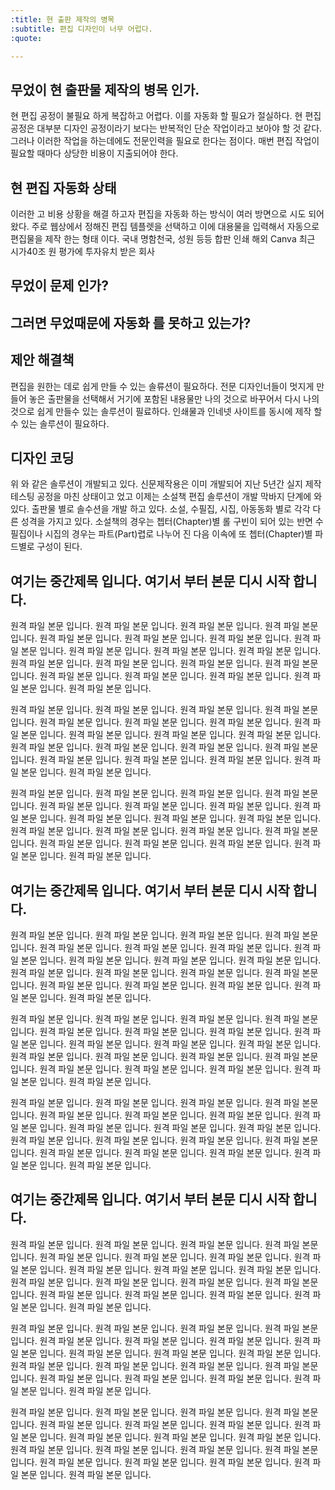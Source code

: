 ```yaml
---
:title: 현 출판 제작의 병목
:subtitle: 편집 디자인이 너무 어럽다.
:quote:

---
```


## 무었이 현 출판물 제작의 병목 인가.

현 편집 공정이 불필요 하게 복잡하고 어렵다. 이를 자동화 할 필요가 절실하다.
현 편집 공정은 대부분 디자인 공정이라기 보다는 반복적인 단순 작업이라고 보아야 할 것 같다. 그러나 이러한 작업을 하는데에도 전문인력을 필요로 한다는 점이다. 매번 편집 작업이 필요할 때마다 상당한 비용이 지출되어야 한다.

## 현 편집 자동화 상태

이러한 고 비용 상황을 해결 하고자 편집을 자동화 하는 방식이 여러 방면으로 시도 되어 왔다. 주로 웹상에서 정해진 편집 템플렛을 선택하고 이에 대용물을 입력해서 자동으로 편집물을 제작 한는 형태 이다.
국내 명함천국, 성원 등등 합판 인쇄 
해외 Canva 최근 시가40조 원 평가에 투자유치 받은 회사   

## 무었이 문제 인가?

## 그러면 무었때문에 자동화 를 못하고 있는가?

## 제안 해결책

편집을 원한는 데로 쉽게 만들 수 있는 솔류션이 필요하다.
전문 디자인너들이 멋지게 만들어 놓은 출판물을 선택해서 거기에 포함된 내용물만 나의 것으로 바꾸어서 다시 나의 것으로 쉽게 만들수 있는 솔루션이 필료하다. 인쇄물과 인네넷 사이트를 동시에 제작 할수 있는 솔루션이 필요하다.
## 디자인 코딩

위 와 같은 솔루션이 개발되고 있다. 신문제작용은 이미 개발되어 지난 5년간 실지 제작 테스팅 공정을 마친 상태이고 었고 이제는 소설책 편집 솔루션이 개발 막바지 단계에 와 있다. 출판물 별로 솔수션을 개발 하고 있다.
소설, 수필집, 시집, 아동동화 별로 각각 다른 성격을 가지고 있다. 
소설책의 경우는 쳅터(Chapter)별 롤 구빈이 되어 있는 반면
수필집이나 시집의 경우는 파트(Part)렵로 나누어 진 다음 이속에 또 쳅터(Chapter)별 파드별로 구성이 된다. 


## 여기는 중간제목 입니다. 여기서 부터 본문 디시 시작 합니다.

원격 파일 본문 입니다. 원격 파일 본문 입니다. 원격 파일 본문 입니다. 원격 파일 본문 입니다. 원격 파일 본문 입니다. 원격 파일 본문 입니다. 원격 파일 본문 입니다. 원격 파일 본문 입니다. 원격 파일 본문 입니다. 원격 파일 본문 입니다. 원격 파일 본문 입니다. 원격 파일 본문 입니다. 원격 파일 본문 입니다. 원격 파일 본문 입니다. 원격 파일 본문 입니다. 원격 파일 본문 입니다. 원격 파일 본문 입니다. 원격 파일 본문 입니다. 원격 파일 본문 입니다. 원격 파일 본문 입니다. 

원격 파일 본문 입니다. 원격 파일 본문 입니다. 원격 파일 본문 입니다. 원격 파일 본문 입니다. 원격 파일 본문 입니다. 원격 파일 본문 입니다. 원격 파일 본문 입니다. 원격 파일 본문 입니다. 원격 파일 본문 입니다. 원격 파일 본문 입니다. 원격 파일 본문 입니다. 원격 파일 본문 입니다. 원격 파일 본문 입니다. 원격 파일 본문 입니다. 원격 파일 본문 입니다. 원격 파일 본문 입니다. 원격 파일 본문 입니다. 원격 파일 본문 입니다. 원격 파일 본문 입니다. 원격 파일 본문 입니다. 

원격 파일 본문 입니다. 원격 파일 본문 입니다. 원격 파일 본문 입니다. 원격 파일 본문 입니다. 원격 파일 본문 입니다. 원격 파일 본문 입니다. 원격 파일 본문 입니다. 원격 파일 본문 입니다. 원격 파일 본문 입니다. 원격 파일 본문 입니다. 원격 파일 본문 입니다. 원격 파일 본문 입니다. 원격 파일 본문 입니다. 원격 파일 본문 입니다. 원격 파일 본문 입니다. 원격 파일 본문 입니다. 원격 파일 본문 입니다. 원격 파일 본문 입니다. 원격 파일 본문 입니다. 원격 파일 본문 입니다. 

## 여기는 중간제목 입니다. 여기서 부터 본문 디시 시작 합니다.

원격 파일 본문 입니다. 원격 파일 본문 입니다. 원격 파일 본문 입니다. 원격 파일 본문 입니다. 원격 파일 본문 입니다. 원격 파일 본문 입니다. 원격 파일 본문 입니다. 원격 파일 본문 입니다. 원격 파일 본문 입니다. 원격 파일 본문 입니다. 원격 파일 본문 입니다. 원격 파일 본문 입니다. 원격 파일 본문 입니다. 원격 파일 본문 입니다. 원격 파일 본문 입니다. 원격 파일 본문 입니다. 원격 파일 본문 입니다. 원격 파일 본문 입니다. 원격 파일 본문 입니다. 원격 파일 본문 입니다. 

원격 파일 본문 입니다. 원격 파일 본문 입니다. 원격 파일 본문 입니다. 원격 파일 본문 입니다. 원격 파일 본문 입니다. 원격 파일 본문 입니다. 원격 파일 본문 입니다. 원격 파일 본문 입니다. 원격 파일 본문 입니다. 원격 파일 본문 입니다. 원격 파일 본문 입니다. 원격 파일 본문 입니다. 원격 파일 본문 입니다. 원격 파일 본문 입니다. 원격 파일 본문 입니다. 원격 파일 본문 입니다. 원격 파일 본문 입니다. 원격 파일 본문 입니다. 원격 파일 본문 입니다. 원격 파일 본문 입니다. 

원격 파일 본문 입니다. 원격 파일 본문 입니다. 원격 파일 본문 입니다. 원격 파일 본문 입니다. 원격 파일 본문 입니다. 원격 파일 본문 입니다. 원격 파일 본문 입니다. 원격 파일 본문 입니다. 원격 파일 본문 입니다. 원격 파일 본문 입니다. 원격 파일 본문 입니다. 원격 파일 본문 입니다. 원격 파일 본문 입니다. 원격 파일 본문 입니다. 원격 파일 본문 입니다. 원격 파일 본문 입니다. 원격 파일 본문 입니다. 원격 파일 본문 입니다. 원격 파일 본문 입니다. 원격 파일 본문 입니다. 

## 여기는 중간제목 입니다. 여기서 부터 본문 디시 시작 합니다.

원격 파일 본문 입니다. 원격 파일 본문 입니다. 원격 파일 본문 입니다. 원격 파일 본문 입니다. 원격 파일 본문 입니다. 원격 파일 본문 입니다. 원격 파일 본문 입니다. 원격 파일 본문 입니다. 원격 파일 본문 입니다. 원격 파일 본문 입니다. 원격 파일 본문 입니다. 원격 파일 본문 입니다. 원격 파일 본문 입니다. 원격 파일 본문 입니다. 원격 파일 본문 입니다. 원격 파일 본문 입니다. 원격 파일 본문 입니다. 원격 파일 본문 입니다. 원격 파일 본문 입니다. 원격 파일 본문 입니다. 

원격 파일 본문 입니다. 원격 파일 본문 입니다. 원격 파일 본문 입니다. 원격 파일 본문 입니다. 원격 파일 본문 입니다. 원격 파일 본문 입니다. 원격 파일 본문 입니다. 원격 파일 본문 입니다. 원격 파일 본문 입니다. 원격 파일 본문 입니다. 원격 파일 본문 입니다. 원격 파일 본문 입니다. 원격 파일 본문 입니다. 원격 파일 본문 입니다. 원격 파일 본문 입니다. 원격 파일 본문 입니다. 원격 파일 본문 입니다. 원격 파일 본문 입니다. 원격 파일 본문 입니다. 원격 파일 본문 입니다. 

원격 파일 본문 입니다. 원격 파일 본문 입니다. 원격 파일 본문 입니다. 원격 파일 본문 입니다. 원격 파일 본문 입니다. 원격 파일 본문 입니다. 원격 파일 본문 입니다. 원격 파일 본문 입니다. 원격 파일 본문 입니다. 원격 파일 본문 입니다. 원격 파일 본문 입니다. 원격 파일 본문 입니다. 원격 파일 본문 입니다. 원격 파일 본문 입니다. 원격 파일 본문 입니다. 원격 파일 본문 입니다. 원격 파일 본문 입니다. 원격 파일 본문 입니다. 원격 파일 본문 입니다. 원격 파일 본문 입니다. 


